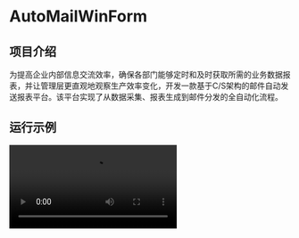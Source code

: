 # AutoMailWinForm

## 项目介绍

为提高企业内部信息交流效率，确保各部门能够定时和及时获取所需的业务数据报表，并让管理层更直观地观察生产效率变化，开发一款基于C/S架构的邮件自动发送报表平台。该平台实现了从数据采集、报表生成到邮件分发的全自动化流程。

## 运行示例

<video src="G:\邮件自动发送平台 2025-06-16 11-00-01.mp4"></video>



### 

